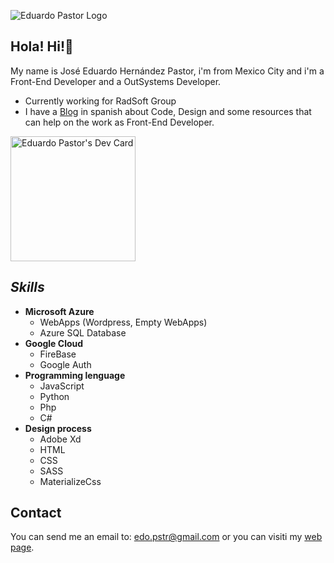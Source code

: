 ![Eduardo Pastor Logo](https://assets.zyrosite.com//YX4NBeXGlDc6MZ9p/logo_transparent_recortado-copia-m7Vo0zv1O8t78PwG.png)

## Hola! Hi!👋

My name is José Eduardo Hernández Pastor, i'm from Mexico City and i'm a Front-End Developer and a OutSystems Developer.

- Currently working for RadSoft Group
- I have a [Blog](https://eduardopastor.tech/) in spanish about Code, Design and some resources that can help on the work as Front-End Developer.

<a href="https://app.daily.dev/pepe"><img src="https://api.daily.dev/devcards/31a409d8110f41ad9b57e1f07c7dc4c9.png?r=l2l" width="200" alt="Eduardo Pastor's Dev Card"/></a>

## _Skills_

- **Microsoft Azure**
  - WebApps (Wordpress, Empty WebApps)
  - Azure SQL Database
- **Google Cloud**
  - FireBase
  - Google Auth
- **Programming lenguage**
  - JavaScript
  - Python
  - Php
  - C#
- **Design process**
  - Adobe Xd
  - HTML
  - CSS
  - SASS
  - MaterializeCss

## Contact

You can send me an email to: [edo.pstr@gmail.com](mailto:edo.pstr@gmail.com) or you can visiti my [web page](https://eduardopastor.tech/).
